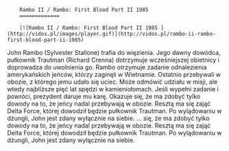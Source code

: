 
        Rambo II / Rambo: First Blood Part II 1985 
        =============
        
        [![Rambo II / Rambo: First Blood Part II 1985 ](http://vidos.pl/images/player.gif)](http://vidos.pl/rambo-ii-rambo-first-blood-part-ii-1985)
        
        
 John Rambo (Sylvester Stallone) trafia do więzienia. Jego dawny dowódca, pułkownik Trautman (Richard Crenna) dotrzymuje wcześniejszej obietnicy i doprowadza do uwolnienia go. Rambo otrzymuje zadanie odnalezienia amerykańskich jeńców, którzy zaginęli w Wietnamie. Ostatnio przebywali w obozie, z którego jemu udało się uciec. Może odmówić udziału w misji, ale wtedy najbliższe pięć lat spędzi w kamieniołomach. Jeśli wypełni zadanie i powróci, prezydent daruje mu karę. Okazuje się, że ma zdobyć tylko dowody na to, że jeńcy nadal przebywają w obozie. Resztą ma się zająć Delta Force, której dowodził będzie pułkownik Trautman. Po wylądowaniu w dżungli, John jest zdany wyłącznie na siebie.  ... się, że ma zdobyć tylko dowody na to, że jeńcy nadal przebywają w obozie. Resztą ma się zająć Delta Force, której dowodził będzie pułkownik Trautman. Po wylądowaniu w dżungli, John jest zdany wyłącznie na siebie.
    